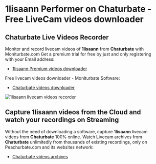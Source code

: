# 1lisaann Performer on Chaturbate - Free LiveCam videos downloader

## Chaturbate Live Videos Recorder

Monitor and record livecam videos of **1lisaann** from **Chaturbate** with Moniturbate.com
Get a premium trial for free by just and only registering with your Email address:
* [1lisaann Premium videos downloader](https://moniturbate.com/request-demo-licence-key.html)

Free livecam videos downloader - Moniturbate Software:
* [Chaturbate videos downloader](https://moniturbate.com/moniturbate-download-software.html)

![1lisaann livecam videos recorder](https://peachurnet.com/templates/moniturbate-software.png)


## Capture 1lisaann videos from the Cloud and watch your recordings on Streaming

Without the need of downloading a software, capture **1lisaann** livecam videos from **Chaturbate** 100% online.
Watch Livecam archives from **Chaturbate** unlimitedly from thousands of existing recordings, only on Peachurbate.com and its websites network:
* [Chaturbate videos archives](https://peachurnet.com/)